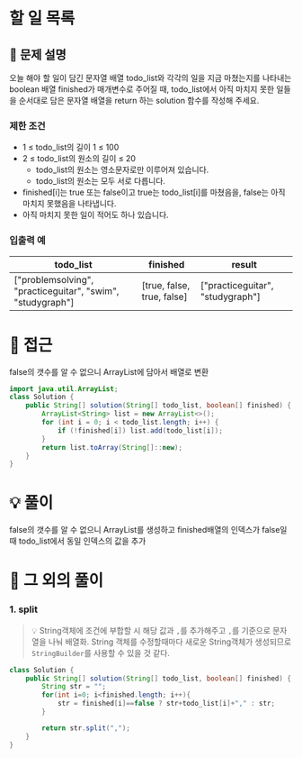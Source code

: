 # 할 일 목록

## 📌 문제 설명

오늘 해야 할 일이 담긴 문자열 배열 todo_list와 각각의 일을 지금 마쳤는지를 나타내는 boolean 배열 finished가 매개변수로 주어질 때, todo_list에서 아직 마치지 못한 일들을 순서대로 담은 문자열 배열을 return 하는 solution 함수를 작성해 주세요.

### 제한 조건

- 1 ≤ todo_list의 길이 1 ≤ 100
- 2 ≤ todo_list의 원소의 길이 ≤ 20
  - todo_list의 원소는 영소문자로만 이루어져 있습니다.
  - todo_list의 원소는 모두 서로 다릅니다.
- finished[i]는 true 또는 false이고 true는 todo_list[i]를 마쳤음을, false는 아직 마치지 못했음을 나타냅니다.
- 아직 마치지 못한 일이 적어도 하나 있습니다.

### 입출력 예

| todo_list                                                  | finished             | result                          |
| ---------------------------------------------------------- | - | ------ |
| ["problemsolving", "practiceguitar", "swim", "studygraph"] | [true, false, true, false] | ["practiceguitar", "studygraph"] |

# 🧐 접근

false의 갯수를 알 수 없으니 ArrayList에 담아서 배열로 변환

```java
import java.util.ArrayList;
class Solution {
    public String[] solution(String[] todo_list, boolean[] finished) {
        ArrayList<String> list = new ArrayList<>();
        for (int i = 0; i < todo_list.length; i++) {
            if (!finished[i]) list.add(todo_list[i]);
        }
        return list.toArray(String[]::new);
    }
}
```

# 💡 풀이

false의 갯수를 알 수 없으니 ArrayList를 생성하고 finished배열의 인덱스가 false일때 todo_list에서 동일 인덱스의 값을 추가

# 📘 그 외의 풀이

### 1. split

> 💡 String객체에 조건에 부합할 시 해당 값과 `,`를 추가해주고 `,`를 기준으로 문자열을 나눠 배열화. String 객체를 수정할때마다 새로운 String객체가 생성되므로 `StringBuilder`를 사용할 수 있을 것 같다.


```java
class Solution {
    public String[] solution(String[] todo_list, boolean[] finished) {
        String str = "";
        for(int i=0; i<finished.length; i++){
            str = finished[i]==false ? str+todo_list[i]+"," : str;
        }

        return str.split(",");
    }
}
```